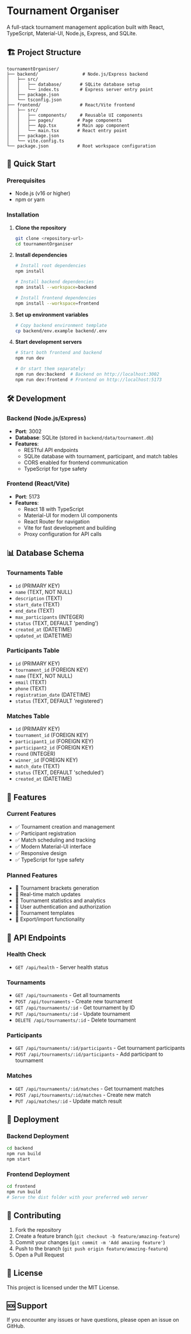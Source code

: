 # Tournament Organiser

A full-stack tournament management application built with React, TypeScript, Material-UI, Node.js, Express, and SQLite.

## 🏗️ Project Structure

```
tournamentOrganiser/
├── backend/                 # Node.js/Express backend
│   ├── src/
│   │   ├── database/       # SQLite database setup
│   │   └── index.ts        # Express server entry point
│   ├── package.json
│   └── tsconfig.json
├── frontend/               # React/Vite frontend
│   ├── src/
│   │   ├── components/     # Reusable UI components
│   │   ├── pages/         # Page components
│   │   ├── App.tsx        # Main app component
│   │   └── main.tsx       # React entry point
│   ├── package.json
│   └── vite.config.ts
└── package.json           # Root workspace configuration
```

## 🚀 Quick Start

### Prerequisites

- Node.js (v16 or higher)
- npm or yarn

### Installation

1. **Clone the repository**

   ```bash
   git clone <repository-url>
   cd tournamentOrganiser
   ```

2. **Install dependencies**

   ```bash
   # Install root dependencies
   npm install

   # Install backend dependencies
   npm install --workspace=backend

   # Install frontend dependencies
   npm install --workspace=frontend
   ```

3. **Set up environment variables**

   ```bash
   # Copy backend environment template
   cp backend/env.example backend/.env
   ```

4. **Start development servers**

   ```bash
   # Start both frontend and backend
   npm run dev

   # Or start them separately:
   npm run dev:backend  # Backend on http://localhost:3002
   npm run dev:frontend # Frontend on http://localhost:5173
   ```

## 🛠️ Development

### Backend (Node.js/Express)

- **Port**: 3002
- **Database**: SQLite (stored in `backend/data/tournament.db`)
- **Features**:
  - RESTful API endpoints
  - SQLite database with tournament, participant, and match tables
  - CORS enabled for frontend communication
  - TypeScript for type safety

### Frontend (React/Vite)

- **Port**: 5173
- **Features**:
  - React 18 with TypeScript
  - Material-UI for modern UI components
  - React Router for navigation
  - Vite for fast development and building
  - Proxy configuration for API calls

## 📊 Database Schema

### Tournaments Table

- `id` (PRIMARY KEY)
- `name` (TEXT, NOT NULL)
- `description` (TEXT)
- `start_date` (TEXT)
- `end_date` (TEXT)
- `max_participants` (INTEGER)
- `status` (TEXT, DEFAULT 'pending')
- `created_at` (DATETIME)
- `updated_at` (DATETIME)

### Participants Table

- `id` (PRIMARY KEY)
- `tournament_id` (FOREIGN KEY)
- `name` (TEXT, NOT NULL)
- `email` (TEXT)
- `phone` (TEXT)
- `registration_date` (DATETIME)
- `status` (TEXT, DEFAULT 'registered')

### Matches Table

- `id` (PRIMARY KEY)
- `tournament_id` (FOREIGN KEY)
- `participant1_id` (FOREIGN KEY)
- `participant2_id` (FOREIGN KEY)
- `round` (INTEGER)
- `winner_id` (FOREIGN KEY)
- `match_date` (TEXT)
- `status` (TEXT, DEFAULT 'scheduled')
- `created_at` (DATETIME)

## 🎯 Features

### Current Features

- ✅ Tournament creation and management
- ✅ Participant registration
- ✅ Match scheduling and tracking
- ✅ Modern Material-UI interface
- ✅ Responsive design
- ✅ TypeScript for type safety

### Planned Features

- 🔄 Tournament brackets generation
- 🔄 Real-time match updates
- 🔄 Tournament statistics and analytics
- 🔄 User authentication and authorization
- 🔄 Tournament templates
- 🔄 Export/import functionality

## 🧪 API Endpoints

### Health Check

- `GET /api/health` - Server health status

### Tournaments

- `GET /api/tournaments` - Get all tournaments
- `POST /api/tournaments` - Create new tournament
- `GET /api/tournaments/:id` - Get tournament by ID
- `PUT /api/tournaments/:id` - Update tournament
- `DELETE /api/tournaments/:id` - Delete tournament

### Participants

- `GET /api/tournaments/:id/participants` - Get tournament participants
- `POST /api/tournaments/:id/participants` - Add participant to tournament

### Matches

- `GET /api/tournaments/:id/matches` - Get tournament matches
- `POST /api/tournaments/:id/matches` - Create new match
- `PUT /api/matches/:id` - Update match result

## 🚀 Deployment

### Backend Deployment

```bash
cd backend
npm run build
npm start
```

### Frontend Deployment

```bash
cd frontend
npm run build
# Serve the dist folder with your preferred web server
```

## 🤝 Contributing

1. Fork the repository
2. Create a feature branch (`git checkout -b feature/amazing-feature`)
3. Commit your changes (`git commit -m 'Add amazing feature'`)
4. Push to the branch (`git push origin feature/amazing-feature`)
5. Open a Pull Request

## 📝 License

This project is licensed under the MIT License.

## 🆘 Support

If you encounter any issues or have questions, please open an issue on GitHub.
